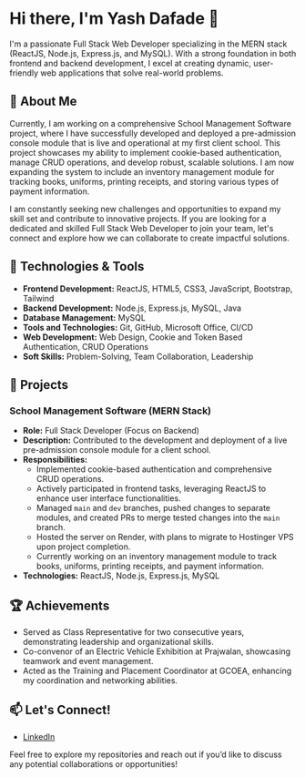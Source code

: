 # Hi there, I'm Yash Dafade 👋

I'm a passionate Full Stack Web Developer specializing in the MERN stack (ReactJS, Node.js, Express.js, and MySQL). With a strong foundation in both frontend and backend development, I excel at creating dynamic, user-friendly web applications that solve real-world problems.

## 🚀 About Me
Currently, I am working on a comprehensive School Management Software project, where I have successfully developed and deployed a pre-admission console module that is live and operational at my first client school. This project showcases my ability to implement cookie-based authentication, manage CRUD operations, and develop robust, scalable solutions. I am now expanding the system to include an inventory management module for tracking books, uniforms, printing receipts, and storing various types of payment information.

I am constantly seeking new challenges and opportunities to expand my skill set and contribute to innovative projects. If you are looking for a dedicated and skilled Full Stack Web Developer to join your team, let's connect and explore how we can collaborate to create impactful solutions.

## 🔧 Technologies & Tools
- **Frontend Development:** ReactJS, HTML5, CSS3, JavaScript, Bootstrap, Tailwind
- **Backend Development:** Node.js, Express.js, MySQL, Java
- **Database Management:** MySQL
- **Tools and Technologies:** Git, GitHub, Microsoft Office, CI/CD 
- **Web Development:** Web Design, Cookie and Token Based Authentication, CRUD Operations
- **Soft Skills:** Problem-Solving, Team Collaboration, Leadership

## 💼 Projects
### School Management Software (MERN Stack)
- **Role:** Full Stack Developer (Focus on Backend)
- **Description:** Contributed to the development and deployment of a live pre-admission console module for a client school.
- **Responsibilities:**
  - Implemented cookie-based authentication and comprehensive CRUD operations.
  - Actively participated in frontend tasks, leveraging ReactJS to enhance user interface functionalities.
  - Managed `main` and `dev` branches, pushed changes to separate modules, and created PRs to merge tested changes into the `main` branch.
  - Hosted the server on Render, with plans to migrate to Hostinger VPS upon project completion.
  - Currently working on an inventory management module to track books, uniforms, printing receipts, and payment information.
- **Technologies:** ReactJS, Node.js, Express.js, MySQL

## 🏆 Achievements
- Served as Class Representative for two consecutive years, demonstrating leadership and organizational skills.
- Co-convenor of an Electric Vehicle Exhibition at Prajwalan, showcasing teamwork and event management.
- Acted as the Training and Placement Coordinator at GCOEA, enhancing my coordination and networking abilities.

## 📫 Let's Connect!
- [LinkedIn](https://www.linkedin.com/in/yash-dafade-992ab2209/)

Feel free to explore my repositories and reach out if you’d like to discuss any potential collaborations or opportunities!
